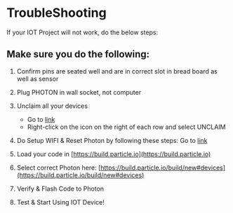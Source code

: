 # TroubleShooting
If your IOT Project will not work, do the below steps:

## Make sure you do the following:
1) Confirm pins are seated well and are in correct slot in bread board as well as sensor<br>
2) Plug PHOTON in wall socket, not computer<br>
3) Unclaim all your devices<br>

    - Go to [link](https://console.particle.io/devices)
    - Right-click on the icon on the right of each row and select UNCLAIM
    
4) Do Setup WIFI & Reset Photon by following these steps: Go to [link](https://iotrvc.github.io/reset/)

5) Load your code in [https://build.particle.io](https://build.particle.io) 

6) Select correct Photon here: [https://build.particle.io/build/new#devices](https://build.particle.io/build/new#devices) 

7) Verify & Flash Code to Photon

8) Test & Start Using IOT Device!
